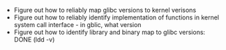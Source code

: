 * Figure out how to reliably map glibc versions to kernel verisons
* Figure out how to reliably identify implementation of functions in kernel system call interface - in gblic, what version
* Figure out how to identify library and binary map to glibc versions: DONE (ldd -v)
